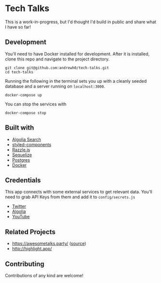 # Tech Talks

This is a work-in-progress, but I'd thought I'd build in public and share what I have so far!

## Development
You'll need to have Docker installed for development. After it is installed, clone this repo and navigate to the project directory.

```
git clone git@github.com:andrewh0/tech-talks.git
cd tech-talks
```

Running the following in the terminal sets you up with a cleanly seeded database and a server running on `localhost:3000`.

```
docker-compose up
```

You can stop the services with
```
docker-compose stop
```

## Built with
- [Algolia Search](https://www.algolia.com/)
- [styled-components](https://www.styled-components.com/)
- [Razzle.js](https://github.com/jaredpalmer/razzle/)
- [Sequelize](http://docs.sequelizejs.com/)
- [Postgres](https://www.postgresql.org/)
- [Docker](https://www.docker.com/)

## Credentials
This app connects with some external services to get relevant data. You'll need to grab API Keys from them and add it to `config/secrets.js`
- [Twitter](https://apps.twitter.com/)
- [Algolia](https://www.algolia.com/manage/applications)
- [YouTube](https://console.cloud.google.com/apis/library/youtube.googleapis.com/)

## Related Projects
- https://awesometalks.party/ ([source](https://github.com/SaraVieira/awesome-talks))
- http://highlight.app/

## Contributing
Contributions of any kind are welcome!
